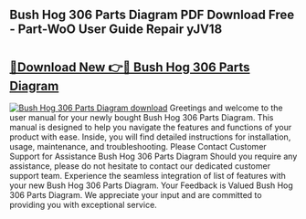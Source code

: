 ## Bush Hog 306 Parts Diagram PDF Download Free - Part-WoO User Guide Repair yJV18

# <h2><a href="http://dfkbjmu.blite.top/?on=Bush+Hog+306+Parts+Diagram">🔗Download New 👉🔴 Bush Hog 306 Parts Diagram</a></h2>

[![Bush Hog 306 Parts Diagram download](https://i.imgur.com/lujVjoI.png)](http://dfkbjmu.blite.top/?on=Bush+Hog+306+Parts+Diagram)
Greetings and welcome to the user manual for your newly bought Bush Hog 306 Parts Diagram. This manual is designed to help you navigate the features and functions of your product with ease. Inside, you will find detailed instructions for installation, usage, maintenance, and troubleshooting. Please Contact Customer Support for Assistance Bush Hog 306 Parts Diagram Should you require any assistance, please do not hesitate to contact our dedicated customer support team. Experience the seamless integration of list of features with your new Bush Hog 306 Parts Diagram. Your Feedback is Valued Bush Hog 306 Parts Diagram. We appreciate your input and are committed to providing you with exceptional service.
